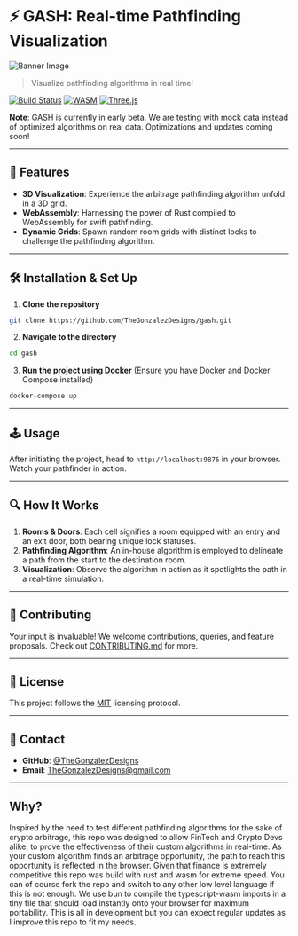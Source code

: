 # ⚡️ GASH: Real-time Pathfinding Visualization

![Banner Image](https://i.imgur.com/uCUmyGs.png)

> Visualize pathfinding algorithms in real time!

[![Build Status](https://img.shields.io/badge/build-passing-brightgreen)](https://github.com/TheGonzalezDesigns/gash) [![WASM](https://img.shields.io/badge/WASM-powered-blue)](https://webassembly.org/) [![Three.js](https://img.shields.io/badge/Three.js-visuals-orange)](https://threejs.org/) 

**Note**: GASH is currently in early beta. We are testing with mock data instead of optimized algorithms on real data. Optimizations and updates coming soon!

---

## 🌟 Features

- **3D Visualization**: Experience the arbitrage pathfinding algorithm unfold in a 3D grid.
- **WebAssembly**: Harnessing the power of Rust compiled to WebAssembly for swift pathfinding.
- **Dynamic Grids**: Spawn random room grids with distinct locks to challenge the pathfinding algorithm.

---

## 🛠️ Installation & Set Up

1. **Clone the repository**

```bash
git clone https://github.com/TheGonzalezDesigns/gash.git
```

2. **Navigate to the directory**

```bash
cd gash
```

3. **Run the project using Docker** (Ensure you have Docker and Docker Compose installed)

```bash
docker-compose up
```

---

## 🕹️ Usage

After initiating the project, head to `http://localhost:9876` in your browser. Watch your pathfinder in action.

---

## 🔍 How It Works

1. **Rooms & Doors**: Each cell signifies a room equipped with an entry and an exit door, both bearing unique lock statuses.
2. **Pathfinding Algorithm**: An in-house algorithm is employed to delineate a path from the start to the destination room.
3. **Visualization**: Observe the algorithm in action as it spotlights the path in a real-time simulation.

---

## 🤝 Contributing

Your input is invaluable! We welcome contributions, queries, and feature proposals. Check out [CONTRIBUTING.md](./CONTRIBUTING.md) for more.

---

## 📜 License

This project follows the [MIT](./LICENSE) licensing protocol.

---

## 💌 Contact

- **GitHub**: [@TheGonzalezDesigns](https://github.com/TheGonzalezDesigns)
- **Email**: TheGonzalezDesigns@gmail.com

---

## Why?
Inspired by the need to test different pathfinding algorithms for the sake of crypto arbitrage, this repo was designed to allow FinTech and Crypto Devs alike, to prove the effectiveness of their custom algorithms in real-time.
As your custom algorithm finds an arbitrage opportunity, the path to reach this opportunity is reflected in the browser. 
Given that finance is extremely competitive this repo was build with rust and wasm for extreme speed. 
You can of course fork the repo and switch to any other low level language if this is not enough. 
We use bun to compile the typescript-wasm imports in a tiny file that should load instantly onto your browser for maximum portability.
This is all in development but you can expect regular updates as I improve this repo to fit my needs.
